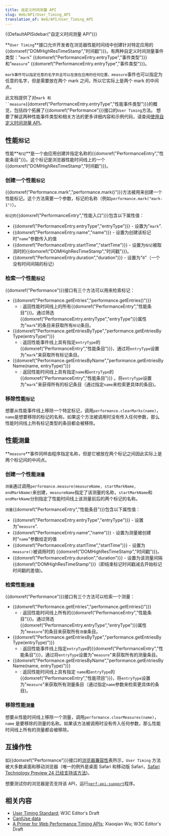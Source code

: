 ```yaml
---
title: 自定义时间测量 API
slug: Web/API/User_Timing_API
translation_of: Web/API/User_Timing_API
---
```

{{DefaultAPISidebar("自定义时间测量 API")}}

**`User Timing`**接口允许开发者在浏览器性能时间线中创建针对特定应用的 {{domxref("DOMHighResTimeStamp","时间戳")}}。有两种自定义时间测量事件类型："`mark`" {{domxref("PerformanceEntry.entryType","事件类型")}}和"`measure`" {{domxref("PerformanceEntry.entryType","事件类型")}}。

`mark事件可以指定任意的名字并且可以在放在应用的任何位置，measure`事件也可以指定为任意的名字，但是需要放在两个 mark 之间，所以它实际上是两个 mark 的中间点。

此文档提供了对` mark 和``measure `{{domxref("PerformanceEntry.entryType","性能事件类型")}}的概览，包括四个拓展了{{domxref("Performance")}}接口的`User Timing`方法。 想要了解这两种性能事件类型和相关方法的更多详细内容和示例代码，请查阅[使用自定义时间测量 API](/Web/API/User_Timing_API/Using_the_User_Timing_API)。

## 性能`标记`

性能**`标记`**是一个由应用创建并指定名称的{{domxref("PerformanceEntry","性能条目")}}。这个标记是浏览器性能时间线上的一个{{domxref("DOMHighResTimeStamp","时间戳")}}。

### 创建一个性能`标记`

{{domxref("Performance.mark","performance.mark()")}}方法被用来创建一个性能标记。这个方法需要一个参数，标记的名称（例如`performance.mark("mark-1")`）。

`标记的`{{domxref("PerformanceEntry","性能入口")}}包含以下属性值：

- {{domxref("PerformanceEntry.entryType","entryType")}} - 设置为"`mark`".
- {{domxref("PerformanceEntry.name","name")}} - 设置为创建该标记时"`name`"参数传入的值
- {{domxref("PerformanceEntry.startTime","startTime")}} - 设置为`标记`被取消时的{{domxref("DOMHighResTimeStamp","时间戳")}}。
- {{domxref("PerformanceEntry.duration","duration")}} - 设置为"`0`"（一个没有时间间隔的标记）

### 检索一个性能`标记`

{{domxref("Performance")}}接口有三个方法可以用来检索标记：

- {{domxref("Performance.getEntries","performance.getEntries()")}}
  - : 返回性能时间线上的所有{{domxref("PerformanceEntry","性能条目")}}。通过筛选{{domxref("PerformanceEntry.entryType","entryType")}}属性为"`mark`"的条目来获取所有`标记`条目。
- {{domxref("Performance.getEntriesByType","performance.getEntriesByType(entryType)")}}
  - : 返回性能事件线上具有指定`entryType`的{{domxref("PerformanceEntry","性能条目")}}，通过将`entryType`设置为"`mark`"来获取所有标记条目。
- {{domxref("Performance.getEntriesByName","performance.getEntriesByName(name, entryType)")}}
  - : 返回性能时间线上具有指定`name`和`entryType`的{{domxref("PerformanceEntry","性能条目")}} 。将`entryType`设置为"`mark`"来获得所有的标记条目（通过指定`name`来检索更具体的条目)。

### 移除性能`标记`

想要从性能事件线上移除一个特定标记，调用`performance.clearMarks(name)`，`name`是想要移除的标记的名称。如果这个方法被调用时没有传入任何参数，那么性能时间线上所有标记类型的条目都会被移除。

## 性能`测量`

**`measure`**事件同样由程序指定名称，但是它被放在两个标记之间因此实际上是两个标记间的中间点。

### 创建一个性能`测量`

`测量`通过调用`performance.measure(measureName, startMarkName, endMarkName)`来创建，`measureName`指定了该测量的名称，`startMarkName`和`endMarkName`分别指定了性能时间线上该测量前后的两个标记的名称。

`测量`{{domxref("PerformanceEntry","性能条目")}}包含以下属性值：

- {{domxref("PerformanceEntry.entryType","entryType")}} - 设置为"`measure`".
- {{domxref("PerformanceEntry.name","name")}} - 设置为测量被创建时"`name`"参数给定的值
- {{domxref("PerformanceEntry.startTime","startTime")}} - 设置为`measure()`被调用时的 {{domxref("DOMHighResTimeStamp","时间戳")}}。
- {{domxref("PerformanceEntry.duration","duration")}} - 设置为该测量间隔{{domxref("DOMHighResTimeStamp")}}（即结束标记时间戳减去开始标记时间戳的差值)。

### 检索性能`测量`

{{domxref("Performance")}}接口有三个方法可以检索一个测量：

- {{domxref("Performance.getEntries","performance.getEntries()")}}
  - : 返回性能时间线上所有的{{domxref("PerformanceEntry","性能条目")}}。通过筛选{{domxref("PerformanceEntry.entryType","entryType")}}属性为"`measure`"的条目来获取所有`测量`条目。
- {{domxref("Performance.getEntriesByType","performance.getEntriesByType(entryType)")}}
  - : 返回性能事件线上指定`entryType`的{{domxref("PerformanceEntry","性能条目")}}，通过将`entryType`设置为"`measure`"来获取所有的测量条目。
- {{domxref("Performance.getEntriesByName","performance.getEntriesByName(name, entryType)")}}
  - : 返回性能时间线上具有指定 `name`和`entryType`的{{domxref("PerformanceEntry","性能项目")}}，将`entryType`设置为"`measure`"来获取所有测量条目（通过指定`name`参数来检索更具体的条目)。

### 移除性能`测量`

想要从性能时间线上移除一个测量，调用`performance.clearMeasures(name)`，`name` 是要移除的测量的名称。如果该方法被调用时没有传入任何参数，那么性能时间线上所有的测量都会被移除。

## 互操作性

如{{domxref("Performance")}}接口的[浏览器兼容性](/Web/API/Performance#Browser_compatibility)表所示，`User Timing` 方法被大多数桌面和移动浏览器（唯一的例外是桌面 Safari 和移动版 Safari，[Safari Technology Preview 24 已经支持该方法](https://developer.apple.com/safari/technology-preview/release-notes/#r24))。

想要测试你的浏览器是否支持该 API，运行[`perf-api-support`](https://mdn.github.io/dom-examples/performance-apis/perf-api-support.html)程序。

## 相关内容

- [User Timing Standard](https://w3c.github.io/user-timing/); W3C Editor's Draft
- [CanIUse data](http://caniuse.com/#search=user-timing)
- [A Primer for Web Performance Timing APIs](http://siusin.github.io/perf-timing-primer/); Xiaoqian Wu; W3C Editor's Draft
